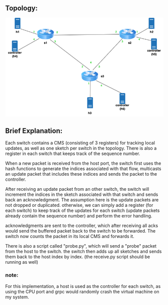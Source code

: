 ## Topology:
![topology](./topo.png)

## Brief Explanation:
Each switch contains a CMS (consisting of 3 registers) for tracking local updates, as well as one sketch per switch in the topology. There is also a register in each switch that keeps track of the sequence number.

When a new packet is received from the host port, the switch first uses the hash functions to generate the indices associated with that flow, multicasts an update packet that includes these indices and sends the packet to the controller. 

After receiving an update packet from an other switch, the switch will increment the indices in the sketch associated with that switch and sends back an acknowledgment. The assumption here is the update packets are not dropped or duplicated. otherwise, we can simply add a register (for each switch) to keep track of the updates for each switch (update packets already contain the sequence number) and perform the error handling.

acknowledgments are sent to the controller, which after receiving all acks would send the buffered packet back to the switch to be forwarded. The switch now counts the packet in its local CMS and forwards it.

There is also a script called "probe.py", which will send a "probe" packet from the host to the switch. the switch then adds up all sketches and sends them back to the host index by index. (the receive.py script should be running as well)

### note:
For this implementation, a host is used as the controller for each switch, as using the CPU port and grpc would randomly crash the virtual machine on my system. 

